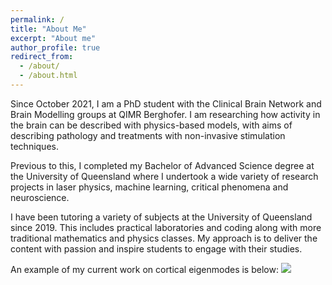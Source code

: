```yaml
---
permalink: /
title: "About Me"
excerpt: "About me"
author_profile: true
redirect_from: 
  - /about/
  - /about.html
---
```


Since October 2021, I am a PhD student with the Clinical Brain Network and Brain Modelling groups at QIMR Berghofer. I am researching how activity in the brain can be described with physics-based models, with aims of describing pathology and treatments with non-invasive stimulation techniques. 

Previous to this, I completed my Bachelor of Advanced Science degree at the University of Queensland where I undertook a wide variety of research projects in laser physics, machine learning, critical phenomena and neuroscience. 

I have been tutoring a variety of subjects at the University of Queensland since 2019. This includes practical laboratories and coding along with more traditional mathematics and physics classes. My approach is to deliver the content with passion and inspire students to engage with their studies.

An example of my current work on cortical eigenmodes is below: 
<img src='/images/eigenmodes_method.gif'> <br/><br/>



